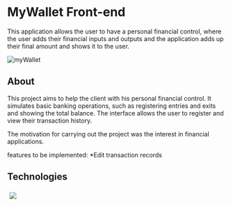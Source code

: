 # MyWallet Front-end

This application allows the user to have a personal financial control, where the user adds their financial inputs and outputs and the application adds up their final amount and shows it to the user.

![myWallet](https://user-images.githubusercontent.com/93724285/154353367-634ea8ed-29fa-45e0-8e2b-cf39d2739ca0.gif)


## About

This project aims to help the client with his personal financial control. It simulates basic banking operations, such as registering entries and exits and showing the total balance. The interface allows the user to register and view their transaction history.

The motivation for carrying out the project was the interest in financial applications.

features to be implemented:
*Edit transaction records

## Technologies
<p>
  <img style='margin: 5px;' src=https://img.shields.io/badge/React-20232A?style=for-the-badge&logo=react&logoColor=61DAFB>
</p>
